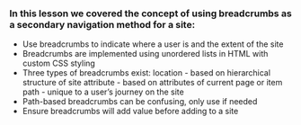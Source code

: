 ### In this lesson we covered the concept of using breadcrumbs as a secondary navigation method for a site:

-	Use breadcrumbs to indicate where a user is and the extent of the site
-	Breadcrumbs are implemented using unordered lists in HTML with custom CSS styling
-	Three types of breadcrumbs exist:
		location - based on hierarchical structure of site
		attribute - based on attributes of current page or item
		path - unique to a user’s journey on the site
- Path-based breadcrumbs can be confusing, only use if needed
- Ensure breadcrumbs will add value before adding to a site